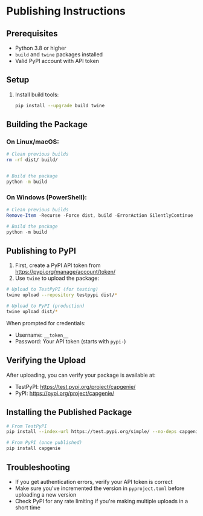 # Publishing Instructions

## Prerequisites
- Python 3.8 or higher
- `build` and `twine` packages installed
- Valid PyPI account with API token

## Setup

1. Install build tools:
   ```bash
   pip install --upgrade build twine
   ```

## Building the Package

### On Linux/macOS:
```bash
# Clean previous builds
rm -rf dist/ build/


# Build the package
python -m build
```

### On Windows (PowerShell):
```powershell
# Clean previous builds
Remove-Item -Recurse -Force dist, build -ErrorAction SilentlyContinue

# Build the package
python -m build
```

## Publishing to PyPI

1. First, create a PyPI API token from https://pypi.org/manage/account/token/
2. Use `twine` to upload the package:

```bash
# Upload to TestPyPI (for testing)
twine upload --repository testpypi dist/*

# Upload to PyPI (production)
twine upload dist/*
```

When prompted for credentials:
- Username: `__token__`
- Password: Your API token (starts with `pypi-`)

## Verifying the Upload

After uploading, you can verify your package is available at:
- TestPyPI: https://test.pypi.org/project/capgenie/
- PyPI: https://pypi.org/project/capgenie/

## Installing the Published Package

```bash
# From TestPyPI
pip install --index-url https://test.pypi.org/simple/ --no-deps capgenie

# From PyPI (once published)
pip install capgenie
```

## Troubleshooting

- If you get authentication errors, verify your API token is correct
- Make sure you've incremented the version in `pyproject.toml` before uploading a new version
- Check PyPI for any rate limiting if you're making multiple uploads in a short time
